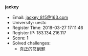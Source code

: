 #### jackey  

* Email: jackey_815@163.com  
* University: uestc  
* Register Time: 2018-03-27 17:11:46  
* Register IP: 183.134.216.117  
* Score: 1  
* Solved challenges: 
  * 真正的签到题  
